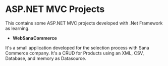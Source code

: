 # ASP.NET MVC Projects
This contains some ASP.NET MVC projects developed with .Net Framework as learning.

- **WebSanaCommerce**

It's a small application developed for the selection process with Sana Commerce company. It's a CRUD for Products using an XML, CSV, Database, and memory as Datasource.
